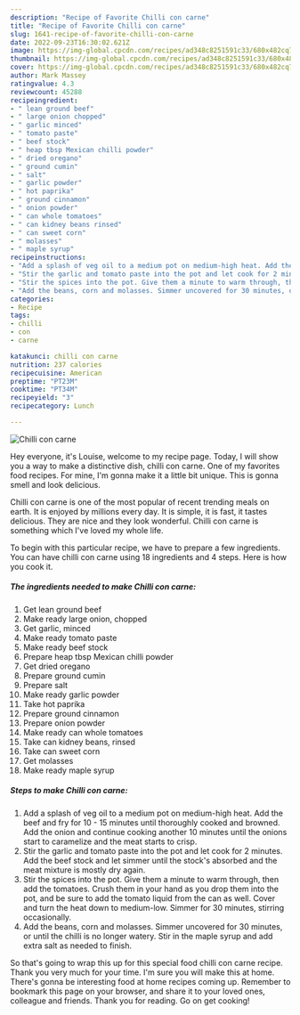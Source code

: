 ```yaml
---
description: "Recipe of Favorite Chilli con carne"
title: "Recipe of Favorite Chilli con carne"
slug: 1641-recipe-of-favorite-chilli-con-carne
date: 2022-09-23T16:30:02.621Z
image: https://img-global.cpcdn.com/recipes/ad348c8251591c33/680x482cq70/chilli-con-carne-recipe-main-photo.jpg
thumbnail: https://img-global.cpcdn.com/recipes/ad348c8251591c33/680x482cq70/chilli-con-carne-recipe-main-photo.jpg
cover: https://img-global.cpcdn.com/recipes/ad348c8251591c33/680x482cq70/chilli-con-carne-recipe-main-photo.jpg
author: Mark Massey
ratingvalue: 4.3
reviewcount: 45288
recipeingredient:
- " lean ground beef"
- " large onion chopped"
- " garlic minced"
- " tomato paste"
- " beef stock"
- " heap tbsp Mexican chilli powder"
- " dried oregano"
- " ground cumin"
- " salt"
- " garlic powder"
- " hot paprika"
- " ground cinnamon"
- " onion powder"
- " can whole tomatoes"
- " can kidney beans rinsed"
- " can sweet corn"
- " molasses"
- " maple syrup"
recipeinstructions:
- "Add a splash of veg oil to a medium pot on medium-high heat. Add the beef and fry for 10 - 15 minutes until thoroughly cooked and browned. Add the onion and continue cooking another 10 minutes until the onions start to caramelize and the meat starts to crisp."
- "Stir the garlic and tomato paste into the pot and let cook for 2 minutes. Add the beef stock and let simmer until the stock&#39;s absorbed and the meat mixture is mostly dry again."
- "Stir the spices into the pot. Give them a minute to warm through, then add the tomatoes. Crush them in your hand as you drop them into the pot, and be sure to add the tomato liquid from the can as well. Cover and turn the heat down to medium-low. Simmer for 30 minutes, stirring occasionally."
- "Add the beans, corn and molasses. Simmer uncovered for 30 minutes, or until the chilli is no longer watery. Stir in the maple syrup and add extra salt as needed to finish."
categories:
- Recipe
tags:
- chilli
- con
- carne

katakunci: chilli con carne 
nutrition: 237 calories
recipecuisine: American
preptime: "PT23M"
cooktime: "PT34M"
recipeyield: "3"
recipecategory: Lunch

---
```



![Chilli con carne](https://img-global.cpcdn.com/recipes/ad348c8251591c33/680x482cq70/chilli-con-carne-recipe-main-photo.jpg)

Hey everyone, it's Louise, welcome to my recipe page. Today, I will show you a way to make a distinctive dish, chilli con carne. One of my favorites food recipes. For mine, I'm gonna make it a little bit unique. This is gonna smell and look delicious.



Chilli con carne is one of the most popular of recent trending meals on earth. It is enjoyed by millions every day. It is simple, it is fast, it tastes delicious. They are nice and they look wonderful. Chilli con carne is something which I've loved my whole life.


To begin with this particular recipe, we have to prepare a few ingredients. You can have chilli con carne using 18 ingredients and 4 steps. Here is how you cook it.

<!--inarticleads1-->

##### The ingredients needed to make Chilli con carne:

1. Get  lean ground beef
1. Make ready  large onion, chopped
1. Get  garlic, minced
1. Make ready  tomato paste
1. Make ready  beef stock
1. Prepare  heap tbsp Mexican chilli powder
1. Get  dried oregano
1. Prepare  ground cumin
1. Prepare  salt
1. Make ready  garlic powder
1. Take  hot paprika
1. Prepare  ground cinnamon
1. Prepare  onion powder
1. Make ready  can whole tomatoes
1. Take  can kidney beans, rinsed
1. Take  can sweet corn
1. Get  molasses
1. Make ready  maple syrup




<!--inarticleads2-->

##### Steps to make Chilli con carne:

1. Add a splash of veg oil to a medium pot on medium-high heat. Add the beef and fry for 10 - 15 minutes until thoroughly cooked and browned. Add the onion and continue cooking another 10 minutes until the onions start to caramelize and the meat starts to crisp.
1. Stir the garlic and tomato paste into the pot and let cook for 2 minutes. Add the beef stock and let simmer until the stock&#39;s absorbed and the meat mixture is mostly dry again.
1. Stir the spices into the pot. Give them a minute to warm through, then add the tomatoes. Crush them in your hand as you drop them into the pot, and be sure to add the tomato liquid from the can as well. Cover and turn the heat down to medium-low. Simmer for 30 minutes, stirring occasionally.
1. Add the beans, corn and molasses. Simmer uncovered for 30 minutes, or until the chilli is no longer watery. Stir in the maple syrup and add extra salt as needed to finish.




So that's going to wrap this up for this special food chilli con carne recipe. Thank you very much for your time. I'm sure you will make this at home. There's gonna be interesting food at home recipes coming up. Remember to bookmark this page on your browser, and share it to your loved ones, colleague and friends. Thank you for reading. Go on get cooking!
